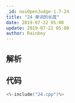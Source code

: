 ```yaml
---
_id: noiOpenJudge-1.7-24
title: "24 单词的长度"
date: 2019-07-22 05:00
update: 2019-07-22 05:00
author: Rainboy
---
```


## 解析

## 代码

```c
<%-include("24.cpp")%>
```


